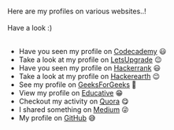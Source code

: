 <br>
Here are my profiles on various websites..! <br><br>
Have a look :) <br><br>

* Have you seen my profile on [Codecademy](https://www.codecademy.com/profiles/prabhukalyan) :smiley:	
* Take a look at my profile on [LetsUpgrade](https://community.letsupgrade.in/user/prabhukalyan) :wink:	
* Have you seen my profile on [Hackerrank](https://www.hackerrank.com/VVIT18BQ1A0596) :smiley:	
* Take a look at my profile on [Hackerearth](https://www.hackerearth.com/@koriviprabhukalyan) :wink:
* See my profile on [GeeksForGeeks](https://auth.geeksforgeeks.org/user/prabhukalyan30/profile) :star_struck:	
* View my profile on [Educative](https://www.educative.io/profile/view/5638466612756480) :grin:	
* Checkout my activity on [Quora](https://www.quora.com/profile/Prabhu-Kalyan-8) :yum:	
* I shared something on [Medium](https://medium.com/@prabhukalyan) :stuck_out_tongue_winking_eye:	
* My profile on [GitHub](https://github.com/prabhu30) :sweat_smile:
